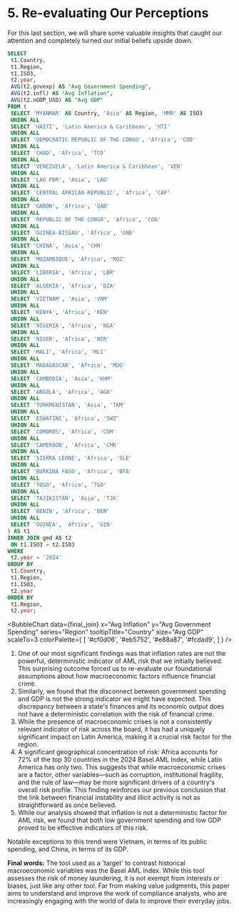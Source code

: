# 5. Re-evaluating Our Perceptions


For this last section, we will share some valuable insights that caught our attention and completely turned our initial beliefs upside down.


```sql final_join
SELECT
 t1.Country,
 t1.Region,
 t1.ISO3,
 t2.year,
 AVG(t2.govexp) AS "Avg Government Spending",
 AVG(t2.infl) AS "Avg Inflation",
 AVG(t2.nGDP_USD) AS "Avg GDP"
FROM (
 SELECT 'MYANMAR' AS Country, 'Asia' AS Region, 'MMR' AS ISO3
 UNION ALL
 SELECT 'HAITI', 'Latin America & Caribbean', 'HTI'
 UNION ALL
 SELECT 'DEMOCRATIC REPUBLIC OF THE CONGO', 'Africa', 'COD'
 UNION ALL
 SELECT 'CHAD', 'Africa', 'TCD'
 UNION ALL
 SELECT 'VENEZUELA', 'Latin America & Caribbean', 'VEN'
 UNION ALL
 SELECT 'LAO PDR', 'Asia', 'LAO'
 UNION ALL
 SELECT 'CENTRAL AFRICAN REPUBLIC', 'Africa', 'CAF'
 UNION ALL
 SELECT 'GABON', 'Africa', 'GAB'
 UNION ALL
 SELECT 'REPUBLIC OF THE CONGO', 'Africa', 'COG'
 UNION ALL
 SELECT 'GUINEA-BISSAU', 'Africa', 'GNB'
 UNION ALL
 SELECT 'CHINA', 'Asia', 'CHN'
 UNION ALL
 SELECT 'MOZAMBIQUE', 'Africa', 'MOZ'
 UNION ALL
 SELECT 'LIBERIA', 'Africa', 'LBR'
 UNION ALL
 SELECT 'ALGERIA', 'Africa', 'DZA'
 UNION ALL
 SELECT 'VIETNAM', 'Asia', 'VNM'
 UNION ALL
 SELECT 'KENYA', 'Africa', 'KEN'
 UNION ALL
 SELECT 'NIGERIA', 'Africa', 'NGA'
 UNION ALL
 SELECT 'NIGER', 'Africa', 'NER'
 UNION ALL
 SELECT 'MALI', 'Africa', 'MLI'
 UNION ALL
 SELECT 'MADAGASCAR', 'Africa', 'MDG'
 UNION ALL
 SELECT 'CAMBODIA', 'Asia', 'KHM'
 UNION ALL
 SELECT 'ANGOLA', 'Africa', 'AGO'
 UNION ALL
 SELECT 'TURKMENISTAN', 'Asia', 'TKM'
 UNION ALL
 SELECT 'ESWATINI', 'Africa', 'SWZ'
 UNION ALL
 SELECT 'COMOROS', 'Africa', 'COM'
 UNION ALL
 SELECT 'CAMEROON', 'Africa', 'CMR'
 UNION ALL
 SELECT 'SIERRA LEONE', 'Africa', 'SLE'
 UNION ALL
 SELECT 'BURKINA FASO', 'Africa', 'BFA'
 UNION ALL
 SELECT 'TOGO', 'Africa', 'TGO'
 UNION ALL
 SELECT 'TAJIKISTAN', 'Asia', 'TJK'
 UNION ALL
 SELECT 'BENIN', 'Africa', 'BEN'
 UNION ALL
 SELECT 'GUINEA', 'Africa', 'GIN'
) AS t1
INNER JOIN gmd AS t2
 ON t1.ISO3 = t2.ISO3
WHERE
 t2.year = '2024'
GROUP BY
 t1.Country,
 t1.Region,
 t1.ISO3,
 t2.year
ORDER BY
 t1.Region,
 t2.year;
 ```




<BubbleChart
   data={final_join}
   x="Avg Inflation"
   y="Avg Government Spending"
   series="Region"
   tooltipTitle="Country"
   size="Avg GDP"
   scaleTo=3
   colorPalette={
       [
       '#cf0d06',
       '#eb5752',
       '#e88a87',
       '#fcdad9',
       ]
   }
/>


1. One of our most significant findings was that inflation rates are not the powerful, deterministic indicator of AML risk that we initially believed. This surprising outcome forced us to re-evaluate our foundational assumptions about how macroeconomic factors influence financial crime.
2. Similarly, we found that the disconnect between government spending and GDP is not the strong indicator we might have expected. This discrepancy between a state's finances and its economic output does not have a deterministic correlation with the risk of financial crime.
3. While the presence of macroeconomic crises is not a consistently relevant indicator of risk across the board, it has had a uniquely significant impact on Latin America, making it a crucial risk factor for the region.
4. A significant geographical concentration of risk: Africa accounts for 72% of the top 30 countries in the 2024 Basel AML Index, while Latin America has only two. This suggests that while macroeconomic crises are a factor, other variables—such as corruption, institutional fragility, and the rule of law—may be more significant drivers of a country's overall risk profile. This finding reinforces our previous conclusion that the link between financial instability and illicit activity is not as straightforward as once believed.
5. While our analysis showed that inflation is not a deterministic factor for AML risk, we found that both low government spending and low GDP proved to be effective indicators of this risk.


Notable exceptions to this trend were Vietnam, in terms of its public spending, and China, in terms of its GDP.


**Final words:** The tool used as a 'target' to contrast historical macroeconomic variables was the Basel AML Index. While this tool assesses the risk of money laundering, it is not exempt from interests or biases, just like any other tool. Far from making value judgments, this paper aims to understand and improve the work of compliance analysts, who are increasingly engaging with the world of data to improve their everyday jobs.

